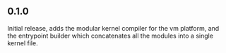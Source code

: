 ## 0.1.0

Initial release, adds the modular kernel compiler for the vm platform, and the
entrypoint builder which concatenates all the modules into a single kernel file.
